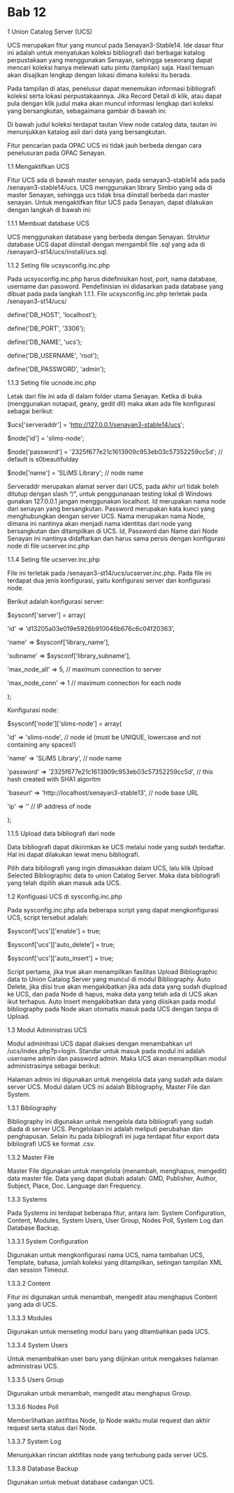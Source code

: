 # Bab 12

1 Union Catalog Server (UCS)

UCS merupakan fitur yang muncul pada Senayan3-Stable14. Ide dasar fitur ini adalah untuk menyatukan koleksi bibliografi dari berbagai katalog perpustakaan yang menggunakan Senayan, sehingga seseorang dapat mencari koleksi hanya melewati satu pintu (tampilan) saja. Hasil temuan akan disajikan lengkap dengan lokasi dimana koleksi itu berada. 



Pada tampilan di atas, penelusur dapat menemukan informasi bibliografi koleksi serta lokasi perpustakaannya. Jika Record Detail di klik, atau dapat pula dengan klik judul maka akan muncul informasi lengkap dari koleksi yang bersangkutan, sebagaimana gambar di bawah ini:



Di bawah judul koleksi terdapat tautan View node catalog data, tautan ini menunjukkan katalog asli dari data yang bersangkutan. 

Fitur pencarian pada OPAC UCS ini tidak jauh berbeda dengan cara penelusuran pada OPAC Senayan.

1.1 Mengaktifkan UCS

Fitur UCS ada di bawah master senayan, pada senayan3-stable14 ada pada /senayan3-stable14/ucs. UCS menggunakan library Simbio yang ada di master Senayan, sehingga ucs tidak bisa diinstall berbeda dari master senayan. Untuk mengaktifkan fitur UCS pada Senayan, dapat dilakukan dengan langkah di bawah ini:

1.1.1 Membuat database UCS

UCS menggunakan database yang berbeda dengan Senayan. Struktur database UCS dapat diinstall dengan mengambil file .sql yang ada di /senayan3-st14/ucs/install/ucs.sql.

1.1.2 Seting file ucsysconfig.inc.php

Pada ucsysconfig.inc.php harus didefinisikan host, port, nama database, username dan password. Pendefinisian ini didasarkan pada database yang dibuat pada pada langkah 1.1.1. File ucsysconfig.inc.php terletak pada /senayan3-st14/ucs/

define('DB_HOST', 'localhost'); 

define('DB_PORT', '3306'); 

define('DB_NAME', 'ucs'); 

define('DB_USERNAME', 'root'); 

define('DB_PASSWORD', 'admin');

1.1.3 Seting file ucnode.inc.php 

Letak dari file ini ada di dalam folder utama Senayan. Ketika di buka (menggunakan notapad, geany, gedit dll) maka akan ada file konfigurasi sebagai berikut:

$ucs['serveraddr'] = 'http://127.0.0.1/senayan3-stable14/ucs'; 

$node['id'] = 'slims-node'; 

$node['password'] = '2325f677e21c1613909c953eb03c57352259cc5d'; // default is s0beautifulday 

$node['name'] = 'SLiMS Library'; // node name

Serveraddr merupakan alamat server dari UCS, pada akhir url tidak boleh ditutup dengan slash “/”, untuk penggunanaan testing lokal di Windows gunakan 127.0.0.1 jangan menggunakan localhost. Id merupakan nama node dari senayan yang bersangkutan. Password merupakan kata kunci yang menghubungkan dengan server UCS. Nama merupakan nama Node, dimana ini nantinya akan menjadi nama identitas dari node yang bersangkutan dan ditampilkan di UCS. Id, Password dan Name dari Node Senayan ini nantinya didaftarkan dan harus sama persis dengan konfigurasi node di file ucserver.inc.php



1.1.4 Seting file ucserver.inc.php

File ini terletak pada /senayan3-st14/ucs/ucserver.inc.php. Pada file ini terdapat dua jenis konfigurasi, yaitu konfigurasi server dan konfigurasi node.

Berikut adalah konfigurasi server:

$sysconf['server'] = array( 

'id' => 'd13205a03e019e5926b910046b676c6c04f20363', 

'name' => $sysconf['library_name'], 

'subname' => $sysconf['library_subname'],

'max_node_all' => 5, // maximum connection to server 

'max_node_conn' => 1 // maximum connection for each node 

);

Konfigurasi node:

$sysconf['node']['slims-node'] = array( 

'id' => 'slims-node', // node id (must be UNIQUE, lowercase and not containing any spaces!)

'name' => 'SLiMS Library', // node name 

'password' => '2325f677e21c1613909c953eb03c57352259cc5d', // this hash created with SHA1 algoritm

'baseurl' => 'http://localhost/senayan3-stable13', // node base URL 

'ip' => '' // IP address of node

); 

1.1.5 Upload data bibliografi dari node

Data bibliografi dapat dikirimkan ke UCS melalui node yang sudah terdaftar. Hal ini dapat dilakukan lewat menu bibliografi.



Pilih data bibliografi yang ingin dimasukkan dalam UCS, lalu klik Upload Selected Bibliographic data to union Catalog Server. Maka data bibliografi yang telah dipilih akan masuk ada UCS.

1.2 Konfiguasi UCS di sysconfig.inc.php

Pada sysconfig.inc.php ada beberapa script yang dapat mengkonfigurasi UCS, script tersebut adalah:

$sysconf['ucs']['enable'] = true; 

$sysconf['ucs']['auto_delete'] = true; 

$sysconf['ucs']['auto_insert'] = true;

Script pertama, jika true akan menampilkan fasilitas Upload Bibliographic data to Union Catalog Server yang muncul di modul Bibliography. Auto Delete, jika diisi true akan mengakibatkan jika ada data yang sudah diupload ke UCS, dan pada Node di hapus, maka data yang telah ada di UCS akan ikut terhapus. Auto Insert mengakibatkan data yang diisikan pada modul bibliography pada Node akan otomatis masuk pada UCS dengan tanpa di Upload. 

1.3 Modul Administrasi UCS

Modul adminitrasi UCS dapat diakses dengan menambahkan url /ucs/index.php?p=login. Standar untuk masuk pada modul ini adalah username admin dan password admin. Maka UCS akan menampilkan modul administrasinya sebagai berikut:



Halaman admin ini digunakan untuk mengelola data yang sudah ada dalam server UCS. Modul dalam UCS ini adalah Bibliography, Master File dan System. 

1.3.1 Bibliography

Bibliography ini digunakan untuk mengelola data bibliografi yang sudah diada di server UCS. Pengelolaan ini adalah meliputi perubahan dan penghapusan. Selain itu pada bibliografi ini juga terdapat fitur export data bibliografi UCS ke format .csv. 

1.3.2 Master File

Master File digunakan untuk mengelola (menambah, menghapus, mengedit) data master file. Data yang dapat diubah adalah: GMD, Publisher, Author, Subject, Place, Doc. Language dan Frequency.

1.3.3 Systems

Pada Systems ini terdapat beberapa fitur, antara lain: System Configuration, Content, Modules, System Users, User Group, Nodes Poll, System Log dan Database Backup.

1.3.3.1 System Configuration

Digunakan untuk mengkonfigurasi nama UCS, nama tambahan UCS, Template, bahasa, jumlah koleksi yang ditampilkan, setingan tampilan XML dan session Timeout.



1.3.3.2 Content

Fitur ini digunakan untuk menambah, mengedit atau menghapus Content yang ada di UCS.



1.3.3.3 Modules

Digunakan untuk menseting modul baru yang ditambahkan pada UCS.



1.3.3.4 System Users

Untuk menambahkan user baru yang diijinkan untuk mengakses halaman administrasi UCS.



1.3.3.5 Users Group

Digunakan untuk menambah, mengedit atau menghapus Group.



1.3.3.6 Nodes Poll

Memberlihatkan aktifitas Node, Ip Node waktu mulai request dan akhir request serta status dari Node.



1.3.3.7 System Log

Menunjukkan rincian aktifitas node yang terhubung pada server UCS. 



1.3.3.8 Database Backup

Digunakan untuk mebuat database cadangan UCS. 

